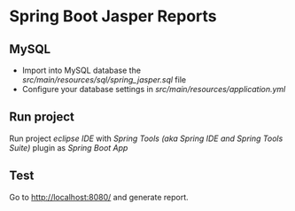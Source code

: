 # Spring Boot Jasper Reports

## MySQL

* Import into MySQL database the *src/main/resources/sql/spring_jasper.sql* file
* Configure your database settings in *src/main/resources/application.yml*

## Run project
Run project *eclipse IDE* with *Spring Tools (aka Spring IDE and Spring Tools Suite)* plugin as *Spring Boot App*

## Test
Go to [http://localhost:8080/](http://localhost:8080/) and generate report.